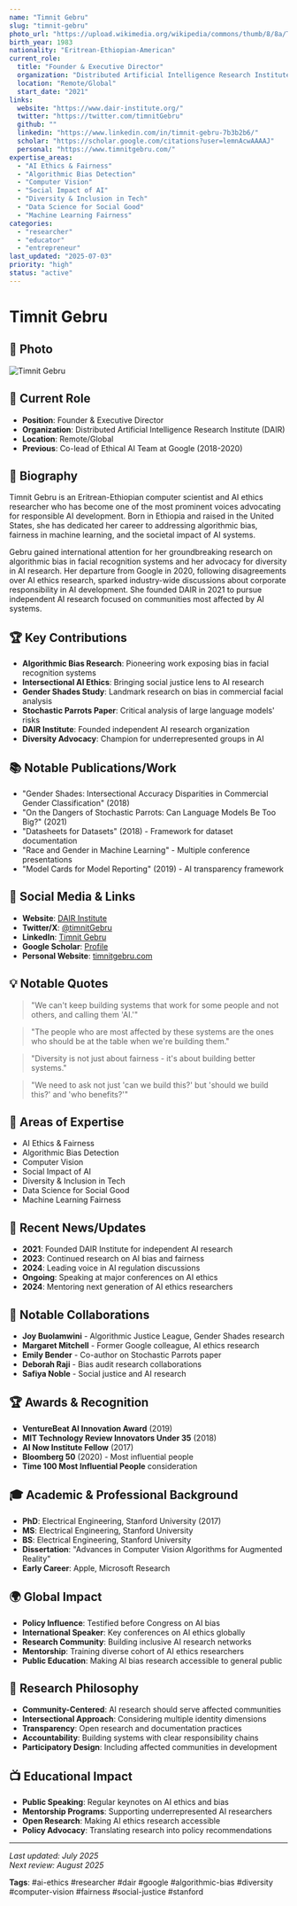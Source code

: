 ```yaml
---
name: "Timnit Gebru"
slug: "timnit-gebru"
photo_url: "https://upload.wikimedia.org/wikipedia/commons/thumb/8/8a/Timnit_Gebru_2018.jpg/256px-Timnit_Gebru_2018.jpg"
birth_year: 1983
nationality: "Eritrean-Ethiopian-American"
current_role:
  title: "Founder & Executive Director"
  organization: "Distributed Artificial Intelligence Research Institute (DAIR)"
  location: "Remote/Global"
  start_date: "2021"
links:
  website: "https://www.dair-institute.org/"
  twitter: "https://twitter.com/timnitGebru"
  github: ""
  linkedin: "https://www.linkedin.com/in/timnit-gebru-7b3b2b6/"
  scholar: "https://scholar.google.com/citations?user=lemnAcwAAAAJ"
  personal: "https://www.timnitgebru.com/"
expertise_areas:
  - "AI Ethics & Fairness"
  - "Algorithmic Bias Detection"
  - "Computer Vision"
  - "Social Impact of AI"
  - "Diversity & Inclusion in Tech"
  - "Data Science for Social Good"
  - "Machine Learning Fairness"
categories:
  - "researcher"
  - "educator"
  - "entrepreneur"
last_updated: "2025-07-03"
priority: "high"
status: "active"
---
```


# Timnit Gebru

## 📸 Photo

![Timnit Gebru](https://upload.wikimedia.org/wikipedia/commons/thumb/8/8a/Timnit_Gebru_2018.jpg/256px-Timnit_Gebru_2018.jpg)

## 🎯 Current Role

- **Position**: Founder & Executive Director
- **Organization**: Distributed Artificial Intelligence Research Institute (DAIR)
- **Location**: Remote/Global
- **Previous**: Co-lead of Ethical AI Team at Google (2018-2020)

## 📖 Biography

Timnit Gebru is an Eritrean-Ethiopian computer scientist and AI ethics researcher who has become one of the most prominent voices advocating for responsible AI development. Born in Ethiopia and raised in the United States, she has dedicated her career to addressing algorithmic bias, fairness in machine learning, and the societal impact of AI systems.

Gebru gained international attention for her groundbreaking research on algorithmic bias in facial recognition systems and her advocacy for diversity in AI research. Her departure from Google in 2020, following disagreements over AI ethics research, sparked industry-wide discussions about corporate responsibility in AI development. She founded DAIR in 2021 to pursue independent AI research focused on communities most affected by AI systems.

## 🏆 Key Contributions

- **Algorithmic Bias Research**: Pioneering work exposing bias in facial recognition systems
- **Intersectional AI Ethics**: Bringing social justice lens to AI research
- **Gender Shades Study**: Landmark research on bias in commercial facial analysis
- **Stochastic Parrots Paper**: Critical analysis of large language models' risks
- **DAIR Institute**: Founded independent AI research organization
- **Diversity Advocacy**: Champion for underrepresented groups in AI

## 📚 Notable Publications/Work

- "Gender Shades: Intersectional Accuracy Disparities in Commercial Gender Classification" (2018)
- "On the Dangers of Stochastic Parrots: Can Language Models Be Too Big?" (2021)
- "Datasheets for Datasets" (2018) - Framework for dataset documentation
- "Race and Gender in Machine Learning" - Multiple conference presentations
- "Model Cards for Model Reporting" (2019) - AI transparency framework

## 🔗 Social Media & Links

- **Website**: [DAIR Institute](https://www.dair-institute.org/)
- **Twitter/X**: [@timnitGebru](https://twitter.com/timnitGebru)
- **LinkedIn**: [Timnit Gebru](https://www.linkedin.com/in/timnit-gebru-7b3b2b6/)
- **Google Scholar**: [Profile](https://scholar.google.com/citations?user=lemnAcwAAAAJ)
- **Personal Website**: [timnitgebru.com](https://www.timnitgebru.com/)

## 💡 Notable Quotes

> "We can't keep building systems that work for some people and not others, and calling them 'AI.'"

> "The people who are most affected by these systems are the ones who should be at the table when we're building them."

> "Diversity is not just about fairness - it's about building better systems."

> "We need to ask not just 'can we build this?' but 'should we build this?' and 'who benefits?'"

## 🎯 Areas of Expertise

- AI Ethics & Fairness
- Algorithmic Bias Detection
- Computer Vision
- Social Impact of AI
- Diversity & Inclusion in Tech
- Data Science for Social Good
- Machine Learning Fairness

## 📰 Recent News/Updates

- **2021**: Founded DAIR Institute for independent AI research
- **2023**: Continued research on AI bias and fairness
- **2024**: Leading voice in AI regulation discussions
- **Ongoing**: Speaking at major conferences on AI ethics
- **2024**: Mentoring next generation of AI ethics researchers

## 🤝 Notable Collaborations

- **Joy Buolamwini** - Algorithmic Justice League, Gender Shades research
- **Margaret Mitchell** - Former Google colleague, AI ethics research
- **Emily Bender** - Co-author on Stochastic Parrots paper
- **Deborah Raji** - Bias audit research collaborations
- **Safiya Noble** - Social justice and AI research

## 🏆 Awards & Recognition

- **VentureBeat AI Innovation Award** (2019)
- **MIT Technology Review Innovators Under 35** (2018)
- **AI Now Institute Fellow** (2017)
- **Bloomberg 50** (2020) - Most influential people
- **Time 100 Most Influential People** consideration

## 🎓 Academic & Professional Background

- **PhD**: Electrical Engineering, Stanford University (2017)
- **MS**: Electrical Engineering, Stanford University
- **BS**: Electrical Engineering, Stanford University
- **Dissertation**: "Advances in Computer Vision Algorithms for Augmented Reality"
- **Early Career**: Apple, Microsoft Research

## 🌍 Global Impact

- **Policy Influence**: Testified before Congress on AI bias
- **International Speaker**: Key conferences on AI ethics globally
- **Research Community**: Building inclusive AI research networks
- **Mentorship**: Training diverse cohort of AI ethics researchers
- **Public Education**: Making AI bias research accessible to general public

## 🔬 Research Philosophy

- **Community-Centered**: AI research should serve affected communities
- **Intersectional Approach**: Considering multiple identity dimensions
- **Transparency**: Open research and documentation practices
- **Accountability**: Building systems with clear responsibility chains
- **Participatory Design**: Including affected communities in development

## 📺 Educational Impact

- **Public Speaking**: Regular keynotes on AI ethics and bias
- **Mentorship Programs**: Supporting underrepresented AI researchers
- **Open Research**: Making AI ethics research accessible
- **Policy Advocacy**: Translating research into policy recommendations

---

_Last updated: July 2025_  
_Next review: August 2025_

**Tags**: #ai-ethics #researcher #dair #google #algorithmic-bias #diversity #computer-vision #fairness #social-justice #stanford
